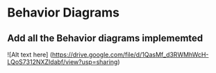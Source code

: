 # Behavior Diagrams

## Add all the Behavior diagrams implememted

![Alt text here] (https://drive.google.com/file/d/1QasMf_d3RWMhWcH-LQoS7312NXZIdabf/view?usp=sharing)
